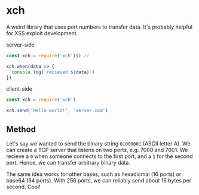 # xch

A weird library that uses port numbers to transfer data. It's probably helpful for XSS exploit development.


server-side

```js
const xch = require('xch')() //

xch.when(data => {
  console.log(`recieved ${data}`)
})
```

client-side

```js
const xch = require('xch')

xch.send('Hello world!', 'server.com')
```


## Method

Let's say we wanted to send the binary string `01000001` (ASCII letter A). We can create a TCP server that 
listens on two ports, e.g. 7000 and 7001. We recieve a `0` when someone connects to the first port, and a 
`1` for the second port. Hence, we can transfer arbitrary binary data.

The same idea works for other bases, such as hexadicmal (16 ports) or base64 (64 ports). With 256 ports, 
we can reliably send about 16 bytes per second. Cool!
